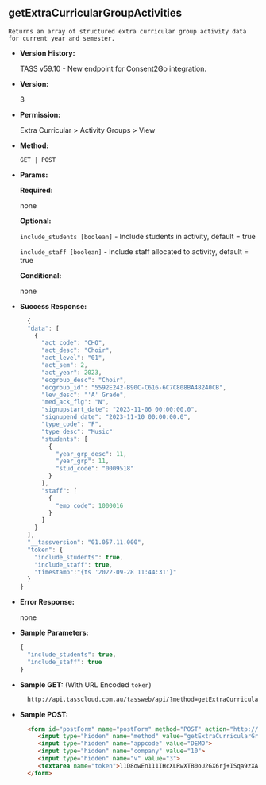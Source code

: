 **getExtraCurricularGroupActivities**
----
	Returns an array of structured extra curricular group activity data for current year and semester.
    
* **Version History:**

  TASS v59.10 - New endpoint for Consent2Go integration.
  
* **Version:**

  3

* **Permission:**

  Extra Curricular > Activity Groups > View

* **Method:**

  `GET | POST`
  
*  **Params:**

   **Required:**

   none
   
   **Optional:**

   `include_students [boolean]` - Include students in activity, default = true

   `include_staff [boolean]` - Include staff allocated to activity, default = true
 
   **Conditional:**
 
   none

* **Success Response:**

    ```javascript
      {
      "data": [
        {
          "act_code": "CHO",
          "act_desc": "Choir",
          "act_level": "01",
          "act_sem": 2,
          "act_year": 2023,
          "ecgroup_desc": "Choir",
          "ecgroup_id": "5592E242-B90C-C616-6C7C808BA48240CB",
          "lev_desc": "'A' Grade",
          "med_ack_flg": "N",
          "signupstart_date": "2023-11-06 00:00:00.0",
          "signupend_date": "2023-11-10 00:00:00.0",
          "type_code": "F",
          "type_desc": "Music"
          "students": [
            {
              "year_grp_desc": 11,
              "year_grp": 11,
              "stud_code": "0009518"
            }
          ],
          "staff": [
            {
              "emp_code": 1000016
            }
          ]
        }
      ],
      "__tassversion": "01.057.11.000",
      "token": {
        "include_students": true,
        "include_staff": true,
        "timestamp":"{ts '2022-09-28 11:44:31'}"
      }
    }
    ```
 
* **Error Response:**

    none
    
* **Sample Parameters:**

  ```javascript
  { 
    "include_students": true,
    "include_staff": true
  }
  ```

* **Sample GET:** (With URL Encoded `token`)

  ```HTML
    http://api.tasscloud.com.au/tassweb/api/?method=getExtraCurricularGroupActivities&appcode=DEMO&company=10&v=3&token=l1D8owEn111IHcXLRwXTB0oU2GX6rj%2BISqa9zXA8We3J3mwgjW5pdUvFK3%2FIZ4mJ4bMyfKTmEoup%2B3tTE9GeLQ%3D%3D
  ```
  
* **Sample POST:**

  ```HTML
    <form id="postForm" name="postForm" method="POST" action="http://api.tasscloud.com.au/tassweb/api/">
       <input type="hidden" name="method" value="getExtraCurricularGroupActivities">
       <input type="hidden" name="appcode" value="DEMO">
       <input type="hidden" name="company" value="10">
       <input type="hidden" name="v" value="3">
       <textarea name="token">l1D8owEn111IHcXLRwXTB0oU2GX6rj+ISqa9zXA8We3J3mwgjW5pdUvFK3/IZ4mJ4bMyfKTmEoup+3tTE9GeLQ==</textarea>
    </form>
  ```
